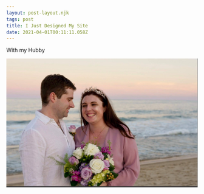 ```yaml
---
layout: post-layout.njk
tags: post
title: I Just Designed My Site
date: 2021-04-01T00:11:11.058Z
---
```

With my Hubby



![](/static/uploads/120959558_2879140022313897_2076469639341430245_n.jpg)